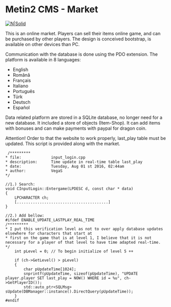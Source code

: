 # Metin2 CMS - Market 

[![N|Solid](http://i.imgur.com/dS8151Q.png)](https://metin2cms.cf/)

This is an online market. Players can sell their items online game, and can be purchased by other players. The design is conceived bootstrap, is available on other devices than PC.

Communication with the database is done using the PDO extension. The platform is available in 8 languages:

  - English
  - Română
  - Français
  - Italiano
  - Português
  - Türk
  - Deutsch
  - Español

Data related platform are stored in a SQLite database, no longer need for a new database. It included a store of objects (Item-Shop). It can add items with bonuses and can make payments with paypal for dragon coin.

Attention! Order to that the website to work properly, last_play table must be updated. This script is provided along with the market.

     /*********
    * file:		    	input_login.cpp
    * description: 		Time update in real-time table last_play
    * date: 		    Tuesday, Aug 01 st 2016, 02:44am
    * author:           VegaS
    */
    
    //1.) Search:
    void CInputLogin::Entergame(LPDESC d, const char * data)
    {
    	LPCHARACTER ch;
    	[........................................]
    } 
    
    //2.) Add bellow:
    #ifdef ENABLE_UPDATE_LASTPLAY_REAL_TIME
    /*********
    * I put this verification level as not to over apply database updates elsewhere for characters that start at
    * first on the game that is at level 1, I believe that it is not necessary for a player of that level to have time adapted real-time.
    */
    	int pLevel = 0; // To begin initialize of level 5 ++
    
    	if (ch->GetLevel() > pLevel) 
    	{	
    		char pUpdateTime[1024];
    		snprintf(pUpdateTime, sizeof(pUpdateTime), "UPDATE player.player SET last_play = NOW() WHERE id = %u", ch->GetPlayerID());
    		std::auto_ptr<SQLMsg> sUpdate(DBManager::instance().DirectQuery(pUpdateTime));
    	}
    #endif

